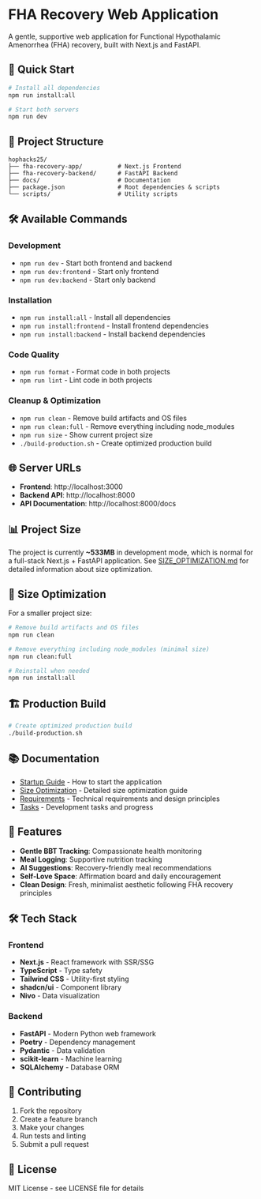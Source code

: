# FHA Recovery Web Application

A gentle, supportive web application for Functional Hypothalamic Amenorrhea (FHA) recovery, built with Next.js and FastAPI.

## 🚀 Quick Start

```bash
# Install all dependencies
npm run install:all

# Start both servers
npm run dev
```

## 📁 Project Structure

```
hophacks25/
├── fha-recovery-app/          # Next.js Frontend
├── fha-recovery-backend/      # FastAPI Backend
├── docs/                      # Documentation
├── package.json               # Root dependencies & scripts
└── scripts/                   # Utility scripts
```

## 🛠️ Available Commands

### Development
- `npm run dev` - Start both frontend and backend
- `npm run dev:frontend` - Start only frontend
- `npm run dev:backend` - Start only backend

### Installation
- `npm run install:all` - Install all dependencies
- `npm run install:frontend` - Install frontend dependencies
- `npm run install:backend` - Install backend dependencies

### Code Quality
- `npm run format` - Format code in both projects
- `npm run lint` - Lint code in both projects

### Cleanup & Optimization
- `npm run clean` - Remove build artifacts and OS files
- `npm run clean:full` - Remove everything including node_modules
- `npm run size` - Show current project size
- `./build-production.sh` - Create optimized production build

## 🌐 Server URLs

- **Frontend**: http://localhost:3000
- **Backend API**: http://localhost:8000
- **API Documentation**: http://localhost:8000/docs

## 📊 Project Size

The project is currently **~533MB** in development mode, which is normal for a full-stack Next.js + FastAPI application. See [SIZE_OPTIMIZATION.md](SIZE_OPTIMIZATION.md) for detailed information about size optimization.

## 🧹 Size Optimization

For a smaller project size:

```bash
# Remove build artifacts and OS files
npm run clean

# Remove everything including node_modules (minimal size)
npm run clean:full

# Reinstall when needed
npm run install:all
```

## 🏗️ Production Build

```bash
# Create optimized production build
./build-production.sh
```

## 📚 Documentation

- [Startup Guide](STARTUP_GUIDE.md) - How to start the application
- [Size Optimization](SIZE_OPTIMIZATION.md) - Detailed size optimization guide
- [Requirements](docs/requirements.md) - Technical requirements and design principles
- [Tasks](docs/tasks.md) - Development tasks and progress

## 🎯 Features

- **Gentle BBT Tracking**: Compassionate health monitoring
- **Meal Logging**: Supportive nutrition tracking
- **AI Suggestions**: Recovery-friendly meal recommendations
- **Self-Love Space**: Affirmation board and daily encouragement
- **Clean Design**: Fresh, minimalist aesthetic following FHA recovery principles

## 🛠️ Tech Stack

### Frontend
- **Next.js** - React framework with SSR/SSG
- **TypeScript** - Type safety
- **Tailwind CSS** - Utility-first styling
- **shadcn/ui** - Component library
- **Nivo** - Data visualization

### Backend
- **FastAPI** - Modern Python web framework
- **Poetry** - Dependency management
- **Pydantic** - Data validation
- **scikit-learn** - Machine learning
- **SQLAlchemy** - Database ORM

## 🤝 Contributing

1. Fork the repository
2. Create a feature branch
3. Make your changes
4. Run tests and linting
5. Submit a pull request

## 📄 License

MIT License - see LICENSE file for details
